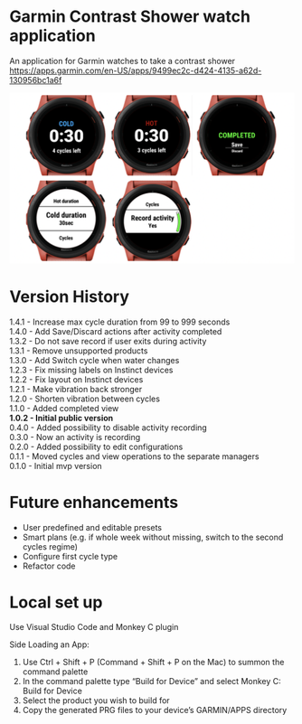 # Garmin Contrast Shower watch application
An application for Garmin watches to take a contrast shower  
https://apps.garmin.com/en-US/apps/9499ec2c-d424-4135-a62d-130956bc1a6f

![Samples](screenshots/cover.png)

# Version History
1.4.1 - Increase max cycle duration from 99 to 999 seconds  
1.4.0 - Add Save/Discard actions after activity completed  
1.3.2 - Do not save record if user exits during activity  
1.3.1 - Remove unsupported products  
1.3.0 - Add Switch cycle when water changes  
1.2.3 - Fix missing labels on Instinct devices  
1.2.2 - Fix layout on Instinct devices  
1.2.1 - Make vibration back stronger  
1.2.0 - Shorten vibration between cycles  
1.1.0 - Added completed view  
**1.0.2 - Initial public version**  
0.4.0 - Added possibility to disable activity recording  
0.3.0 - Now an activity is recording  
0.2.0 - Added possibility to edit configurations  
0.1.1 - Moved cycles and view operations to the separate managers  
0.1.0 - Initial mvp version

# Future enhancements
* User predefined and editable presets  
* Smart plans (e.g. if whole week without missing, switch to the second cycles regime)
* Configure first cycle type
* Refactor code

# Local set up
Use Visual Studio Code and Monkey C plugin

Side Loading an App:
  1. Use Ctrl + Shift + P (Command + Shift + P on the Mac) to summon the command palette
  2. In the command palette type “Build for Device” and select Monkey C: Build for Device
  3. Select the product you wish to build for
  4. Copy the generated PRG files to your device’s GARMIN/APPS directory
